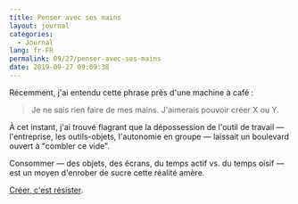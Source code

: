 ```yaml
---
title: Penser avec ses mains
layout: journal
categories:
  - Journal
lang: fr-FR
permalink: 09/27/penser-avec-ses-mains
date: 2019-09-27 09:09:38
---
```


Récemment, j'ai entendu cette phrase près d'une machine à café :

> Je ne sais rien faire de mes mains. J'aimerais pouvoir créer X ou Y.

À cet instant, j'ai trouvé flagrant que la dépossession de l'outil de travail — l'entreprise, les outils-objets, l'autonomie en groupe — laissait un boulevard ouvert à "combler ce vide". 

Consommer — des objets, des écrans, du temps actif vs. du temps oisif — est un moyen d'enrober de sucre cette réalité amère.

[Créer, c'est résister](https://www.cairn.info/revue-spirale-2018-1-page-183.htm).